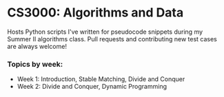 # CS3000: Algorithms and Data

Hosts Python scripts I've written for pseudocode snippets during my Summer II algorithms class. Pull requests and contributing new test cases are always welcome!

### Topics by week:
* Week 1: Introduction, Stable Matching, Divide and Conquer
* Week 2: Divide and Conquer, Dynamic Programming
